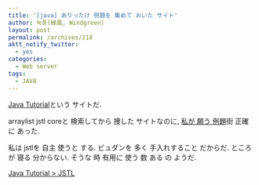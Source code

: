 ```yaml
---
title: '[java] ありったけ 例題を 集めて おいた サイト'
author: 녹풍(綠風, Windgreen)
layout: post
permalink: /archives/218
aktt_notify_twitter:
  - yes
categories:
  - Web server
tags:
  - JAVA
---
```

<a target="_blank" href="http://www.java2s.com/Tutorial/Java/CatalogJava.htm">Java Tutorial</a>という サイトだ.

arraylist jstl coreと 検索してから 捜した サイトなのに, <a target="_blank" href="http://www.java2s.com/Tutorial/Java/0380__JSTL/UseForEachtoLoopThroughArrayList.htm">私が 願う 例題</a>街 正確に あった.

私は jstlを 自主 使うと する. ビュダンを 多く 手入れすること だからだ. ところが 寝る 分からない. そうな 時 有用に 使う 数 ある の ようだ.

<a target="_blank" href="http://www.java2s.com/Tutorial/Java/0380__JSTL/Catalog0380__JSTL.htm">Java Tutorial > JSTL</a>